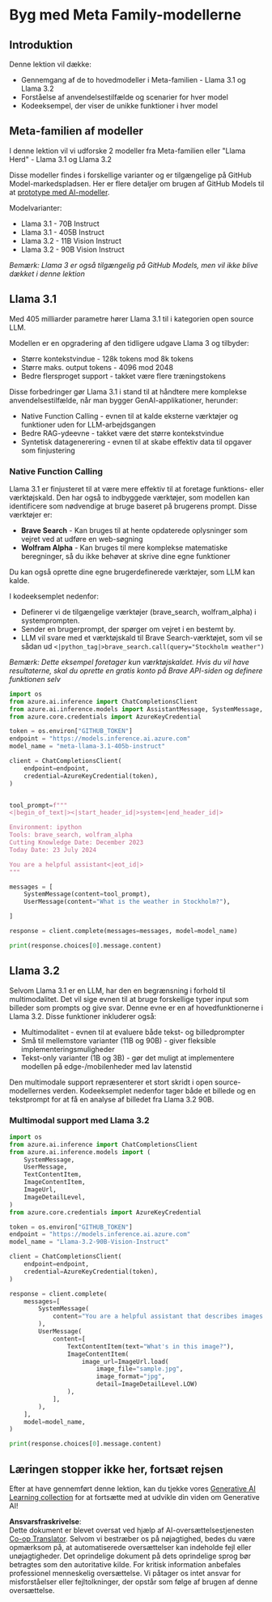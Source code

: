 <!--
CO_OP_TRANSLATOR_METADATA:
{
  "original_hash": "4c2a0b0c738b649ef049fb99a23be661",
  "translation_date": "2025-07-09T19:10:37+00:00",
  "source_file": "21-meta/README.md",
  "language_code": "da"
}
-->
# Byg med Meta Family-modellerne

## Introduktion

Denne lektion vil dække:

- Gennemgang af de to hovedmodeller i Meta-familien - Llama 3.1 og Llama 3.2  
- Forståelse af anvendelsestilfælde og scenarier for hver model  
- Kodeeksempel, der viser de unikke funktioner i hver model  

## Meta-familien af modeller

I denne lektion vil vi udforske 2 modeller fra Meta-familien eller "Llama Herd" - Llama 3.1 og Llama 3.2

Disse modeller findes i forskellige varianter og er tilgængelige på GitHub Model-markedspladsen. Her er flere detaljer om brugen af GitHub Models til at [prototype med AI-modeller](https://docs.github.com/en/github-models/prototyping-with-ai-models?WT.mc_id=academic-105485-koreyst).

Modelvarianter:  
- Llama 3.1 - 70B Instruct  
- Llama 3.1 - 405B Instruct  
- Llama 3.2 - 11B Vision Instruct  
- Llama 3.2 - 90B Vision Instruct  

*Bemærk: Llama 3 er også tilgængelig på GitHub Models, men vil ikke blive dækket i denne lektion*

## Llama 3.1

Med 405 milliarder parametre hører Llama 3.1 til i kategorien open source LLM.

Modellen er en opgradering af den tidligere udgave Llama 3 og tilbyder:

- Større kontekstvindue - 128k tokens mod 8k tokens  
- Større maks. output tokens - 4096 mod 2048  
- Bedre flersproget support - takket være flere træningstokens  

Disse forbedringer gør Llama 3.1 i stand til at håndtere mere komplekse anvendelsestilfælde, når man bygger GenAI-applikationer, herunder:  
- Native Function Calling - evnen til at kalde eksterne værktøjer og funktioner uden for LLM-arbejdsgangen  
- Bedre RAG-ydeevne - takket være det større kontekstvindue  
- Syntetisk datagenerering - evnen til at skabe effektiv data til opgaver som finjustering  

### Native Function Calling

Llama 3.1 er finjusteret til at være mere effektiv til at foretage funktions- eller værktøjskald. Den har også to indbyggede værktøjer, som modellen kan identificere som nødvendige at bruge baseret på brugerens prompt. Disse værktøjer er:

- **Brave Search** - Kan bruges til at hente opdaterede oplysninger som vejret ved at udføre en web-søgning  
- **Wolfram Alpha** - Kan bruges til mere komplekse matematiske beregninger, så du ikke behøver at skrive dine egne funktioner  

Du kan også oprette dine egne brugerdefinerede værktøjer, som LLM kan kalde.

I kodeeksemplet nedenfor:

- Definerer vi de tilgængelige værktøjer (brave_search, wolfram_alpha) i systemprompten.  
- Sender en brugerprompt, der spørger om vejret i en bestemt by.  
- LLM vil svare med et værktøjskald til Brave Search-værktøjet, som vil se sådan ud `<|python_tag|>brave_search.call(query="Stockholm weather")`  

*Bemærk: Dette eksempel foretager kun værktøjskaldet. Hvis du vil have resultaterne, skal du oprette en gratis konto på Brave API-siden og definere funktionen selv*  

```python 
import os
from azure.ai.inference import ChatCompletionsClient
from azure.ai.inference.models import AssistantMessage, SystemMessage, UserMessage
from azure.core.credentials import AzureKeyCredential

token = os.environ["GITHUB_TOKEN"]
endpoint = "https://models.inference.ai.azure.com"
model_name = "meta-llama-3.1-405b-instruct"

client = ChatCompletionsClient(
    endpoint=endpoint,
    credential=AzureKeyCredential(token),
)


tool_prompt=f"""
<|begin_of_text|><|start_header_id|>system<|end_header_id|>

Environment: ipython
Tools: brave_search, wolfram_alpha
Cutting Knowledge Date: December 2023
Today Date: 23 July 2024

You are a helpful assistant<|eot_id|>
"""

messages = [
    SystemMessage(content=tool_prompt),
    UserMessage(content="What is the weather in Stockholm?"),

]

response = client.complete(messages=messages, model=model_name)

print(response.choices[0].message.content)
```

## Llama 3.2

Selvom Llama 3.1 er en LLM, har den en begrænsning i forhold til multimodalitet. Det vil sige evnen til at bruge forskellige typer input som billeder som prompts og give svar. Denne evne er en af hovedfunktionerne i Llama 3.2. Disse funktioner inkluderer også:

- Multimodalitet - evnen til at evaluere både tekst- og billedprompter  
- Små til mellemstore varianter (11B og 90B) - giver fleksible implementeringsmuligheder  
- Tekst-only varianter (1B og 3B) - gør det muligt at implementere modellen på edge-/mobilenheder med lav latenstid  

Den multimodale support repræsenterer et stort skridt i open source-modellernes verden. Kodeeksemplet nedenfor tager både et billede og en tekstprompt for at få en analyse af billedet fra Llama 3.2 90B.

### Multimodal support med Llama 3.2

```python 
import os
from azure.ai.inference import ChatCompletionsClient
from azure.ai.inference.models import (
    SystemMessage,
    UserMessage,
    TextContentItem,
    ImageContentItem,
    ImageUrl,
    ImageDetailLevel,
)
from azure.core.credentials import AzureKeyCredential

token = os.environ["GITHUB_TOKEN"]
endpoint = "https://models.inference.ai.azure.com"
model_name = "Llama-3.2-90B-Vision-Instruct"

client = ChatCompletionsClient(
    endpoint=endpoint,
    credential=AzureKeyCredential(token),
)

response = client.complete(
    messages=[
        SystemMessage(
            content="You are a helpful assistant that describes images in details."
        ),
        UserMessage(
            content=[
                TextContentItem(text="What's in this image?"),
                ImageContentItem(
                    image_url=ImageUrl.load(
                        image_file="sample.jpg",
                        image_format="jpg",
                        detail=ImageDetailLevel.LOW)
                ),
            ],
        ),
    ],
    model=model_name,
)

print(response.choices[0].message.content)
```

## Læringen stopper ikke her, fortsæt rejsen

Efter at have gennemført denne lektion, kan du tjekke vores [Generative AI Learning collection](https://aka.ms/genai-collection?WT.mc_id=academic-105485-koreyst) for at fortsætte med at udvikle din viden om Generative AI!

**Ansvarsfraskrivelse**:  
Dette dokument er blevet oversat ved hjælp af AI-oversættelsestjenesten [Co-op Translator](https://github.com/Azure/co-op-translator). Selvom vi bestræber os på nøjagtighed, bedes du være opmærksom på, at automatiserede oversættelser kan indeholde fejl eller unøjagtigheder. Det oprindelige dokument på dets oprindelige sprog bør betragtes som den autoritative kilde. For kritisk information anbefales professionel menneskelig oversættelse. Vi påtager os intet ansvar for misforståelser eller fejltolkninger, der opstår som følge af brugen af denne oversættelse.